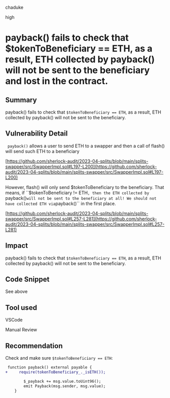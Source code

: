 chaduke

high

# payback() fails to check that $tokenToBeneficiary == ETH, as a result, ETH collected by payback() will not be sent to the beneficiary and lost in the contract.

## Summary
payback() fails to check that ``$tokenToBeneficiary == ETH``, as a result, ETH collected by payback() will not be sent to the beneficiary.

## Vulnerability Detail

`` payback()`` allows a user to send ETH to a swapper and then a call of flash() will send such ETH to a beneficiary

[https://github.com/sherlock-audit/2023-04-splits/blob/main/splits-swapper/src/SwapperImpl.sol#L197-L200](https://github.com/sherlock-audit/2023-04-splits/blob/main/splits-swapper/src/SwapperImpl.sol#L197-L200)

However, flash() will only send $tokenToBeneficiary to the beneficiary.  That means, if  ``$tokenToBeneficiary  != ETH``, then the ETH collected by ``payback()`` will not be sent to the beneficiary at all! We should not have collected ETH via ``payback()`` in the first place.

[https://github.com/sherlock-audit/2023-04-splits/blob/main/splits-swapper/src/SwapperImpl.sol#L257-L281](https://github.com/sherlock-audit/2023-04-splits/blob/main/splits-swapper/src/SwapperImpl.sol#L257-L281)

## Impact
payback() fails to check that ``$tokenToBeneficiary == ETH``, as a result, ETH collected by payback() will not be sent to the beneficiary.

## Code Snippet
See above

## Tool used
VSCode

Manual Review

## Recommendation
Check and make sure ``$tokenToBeneficiary == ETH``:

```diff
 function payback() external payable {
+     require(tokenToBeneficiary_._isETH());

        $_payback += msg.value.toUint96();
        emit Payback(msg.sender, msg.value);
    }
```
